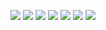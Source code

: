 
![](https://youtu.be/RyFcsoLlNSo)
![](https://youtu.be/HnTKbEeELPM)
![](https://youtu.be/OJ9u3pDQeM4)
![](https://youtu.be/q8fOMBlfh3A)
![](https://youtu.be/Y-8vGkQwMoU)
![](https://youtu.be/JmsosK2My6o)
![](https://youtu.be/9d_wsoZS6j0)
